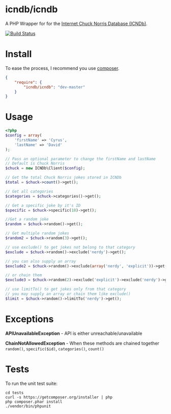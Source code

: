 # icndb/icndb

A PHP Wrapper for for the [Internet Chuck Norris Database (ICNDb)](http://www.icndb.com).

[![Build Status](https://travis-ci.org/Apathetic012/ICNDb.png)](https://travis-ci.org/Apathetic012]/ICNDb)


# Install

To ease the process, I recommend you use [composer](http://getcomposer.org/).

```JSON
{
	"require": {
		"icndb/icndb": "dev-master"
	}
}
```

# Usage

```php
<?php
$config = array(
	'firstName' => 'Cyrus',
	'lastName' => 'David'
);

// Pass an optional parameter to change the firstName and lastName
// Default is Chuck Norris
$chuck = new ICNDb\Client($config);

// Get the total Chuck Norris jokes stored in ICNDb
$total = $chuck->count()->get();

// Get all categories
$categories = $chuck->categories()->get();

// Get a specific joke by it's ID
$specific = $chuck->specific(18)->get();

//Get a random joke
$random = $chuck->random()->get();

// Get multiple random jokes
$random2 = $chuck->random(3)->get();

// use exclude() to get jokes not belong to that category
$exclude = $chuck->random()->exclude('nerdy')->get();

// you can also supply an array
$exclude2 = $chuck->random()->exclude(array('nerdy', 'explicit'))->get();

// or chain them
$exclude3 = $chuck->random(2)->exclude('explicit')->exclude('nerdy')->get();

// use limitTo() to get jokes only from that category
// you may supply an array or chain them like exclude()
$limit = $chuck->random()->limitTo('nerdy')->get();
```

# Exceptions

**APIUnavailableException** - API is either unreachable/unavailable

**ChainNotAllowedException** - When these methods are chained together `random()`, `specific($id)`, `categories()`, `count()`


# Tests

To run the unit test suite:

```
cd tests
curl -s https://getcomposer.org/installer | php
php composer.phar install
./vendor/bin/phpunit
```